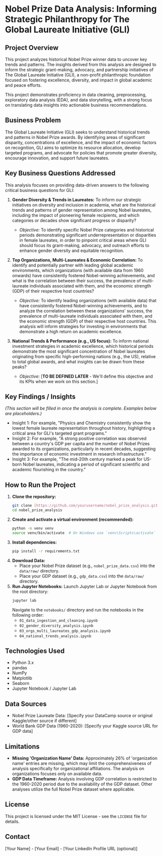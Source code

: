 # Nobel Prize Data Analysis: Informing Strategic Philanthropy for The Global Laureate Initiative (GLI)

## Project Overview

This project analyzes historical Nobel Prize winner data to uncover key trends and patterns. The insights derived from this analysis are designed to inform the strategic grant-making, advocacy, and partnership initiatives of The Global Laureate Initiative (GLI), a non-profit philanthropic foundation focused on fostering excellence, diversity, and impact in global academic and peace efforts.

This project demonstrates proficiency in data cleaning, preprocessing, exploratory data analysis (EDA), and data storytelling, with a strong focus on translating data insights into actionable business recommendations.

## Business Problem

The Global Laureate Initiative (GLI) seeks to understand historical trends and patterns in Nobel Prize awards. By identifying areas of significant disparity, concentrations of excellence, and the impact of economic factors on recognition, GLI aims to optimize its resource allocation, develop targeted programs, and advocate for policies that promote greater diversity, encourage innovation, and support future laureates.

## Key Business Questions Addressed

This analysis focuses on providing data-driven answers to the following critical business questions for GLI:

1.  **Gender Diversity & Trends in Laureates:** To inform our strategic initiatives on diversity and inclusion in academia, what are the historical trends and patterns of gender representation among Nobel laureates, including the impact of pioneering female recipients, and which categories or decades show significant progress or disparity?
    * *Objective:* To identify specific Nobel Prize categories and historical periods demonstrating significant underrepresentation or disparities in female laureates, in order to pinpoint critical areas where GLI should focus its grant-making, advocacy, and outreach efforts to enhance gender diversity and equitable recognition.

2.  **Top Organizations, Multi-Laureates & Economic Correlation:** To identify and potentially partner with leading global academic environments, which organizations (with available data from 1960 onwards) have consistently fostered Nobel-winning achievements, and what is the correlation between their success, the prevalence of multi-laureate individuals associated with them, and the economic strength (GDP) of their respective host countries?
    * *Objective:* To identify leading organizations (with available data) that have consistently fostered Nobel-winning achievements, and to analyze the correlation between these organizations' success, the prevalence of multi-laureate individuals associated with them, and the economic strength (GDP) of their respective host countries. This analysis will inform strategies for investing in environments that demonstrate a high return on academic excellence.

3.  **National Trends & Performance (e.g., US focus):** To inform national investment strategies in academic excellence, which historical periods demonstrate the most significant concentration of Nobel laureates originating from specific high-performing nations (e.g., the US), relative to total global awards, and what insights can be drawn from these peaks?
    * *Objective:* [**TO BE DEFINED LATER** - We'll define this objective and its KPIs when we work on this section.]

## Key Findings / Insights

*(This section will be filled in once the analysis is complete. Examples below are placeholders.)*
* Insight 1: For example, "Physics and Chemistry consistently show the lowest female laureate representation throughout history, highlighting a critical area for GLI's targeted grant programs."
* Insight 2: For example, "A strong positive correlation was observed between a country's GDP per capita and the number of Nobel Prizes awarded to its organizations, particularly in recent decades, suggesting the importance of economic investment in research infrastructure."
* Insight 3: For example, "The mid-20th century marked a peak for US-born Nobel laureates, indicating a period of significant scientific and academic flourishing in the country."

## How to Run the Project

1.  **Clone the repository:**
    ```bash
    git clone [https://github.com/yourusername/nobel_prize_analysis.git](https://github.com/yourusername/nobel_prize_analysis.git)
    cd nobel_prize_analysis
    ```
2.  **Create and activate a virtual environment (recommended):**
    ```bash
    python -m venv venv
    source venv/bin/activate  # On Windows use `venv\Scripts\activate`
    ```
3.  **Install dependencies:**
    ```bash
    pip install -r requirements.txt
    ```
4.  **Download Data:**
    * Place your Nobel Prize dataset (e.g., `nobel_prize_data.csv`) into the `data/raw/` directory.
    * Place your GDP dataset (e.g., `gdp_data.csv`) into the `data/raw/` directory.
5.  **Run Jupyter Notebooks:**
    Launch Jupyter Lab or Jupyter Notebook from the root directory:
    ```bash
    jupyter lab
    ```
    Navigate to the `notebooks/` directory and run the notebooks in the following order:
    * `01_data_ingestion_and_cleaning.ipynb`
    * `02_gender_diversity_analysis.ipynb`
    * `03_orgs_multi_laureates_gdp_analysis.ipynb`
    * `04_national_trends_analysis.ipynb`

## Technologies Used

* Python 3.x
* pandas
* NumPy
* Matplotlib
* Seaborn
* Jupyter Notebook / Jupyter Lab

## Data Sources

* Nobel Prize Laureate Data: [Specify your DataCamp source or original Kaggle/other source if different]
* World Bank GDP Data (1960-2020): [Specify your Kaggle source URL for GDP data]

## Limitations

* **Missing 'Organization Name' Data:** Approximately 26% of 'organization name' entries are missing, which may limit the comprehensiveness of analysis specifically for organizational affiliations. The analysis on organizations focuses only on available data.
* **GDP Data Timeframe:** Analysis involving GDP correlation is restricted to the 1960-2020 period due to the availability of the GDP dataset. Other analyses utilize the full Nobel Prize dataset where applicable.

## License

This project is licensed under the MIT License - see the `LICENSE` file for details.

## Contact

[Your Name] - [Your Email] - [Your LinkedIn Profile URL (optional)]
